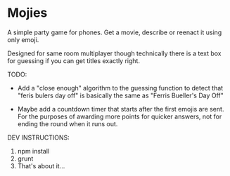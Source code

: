 # Mojies

A simple party game for phones. Get a movie, describe or reenact it using only emoji.

Designed for same room multiplayer though technically there is a text box for guessing if you can get titles exactly right.

TODO:

 - Add a "close enough" algorithm to the guessing function to detect that "feris bulers day off" is basically the same as "Ferris Bueller's Day Off"

 - Maybe add a countdown timer that starts after the first emojis are sent. For the purposes of awarding more points for quicker answers, not for ending the round when it runs out.

DEV INSTRUCTIONS:

1. npm install
2. grunt
3. That's about it...
